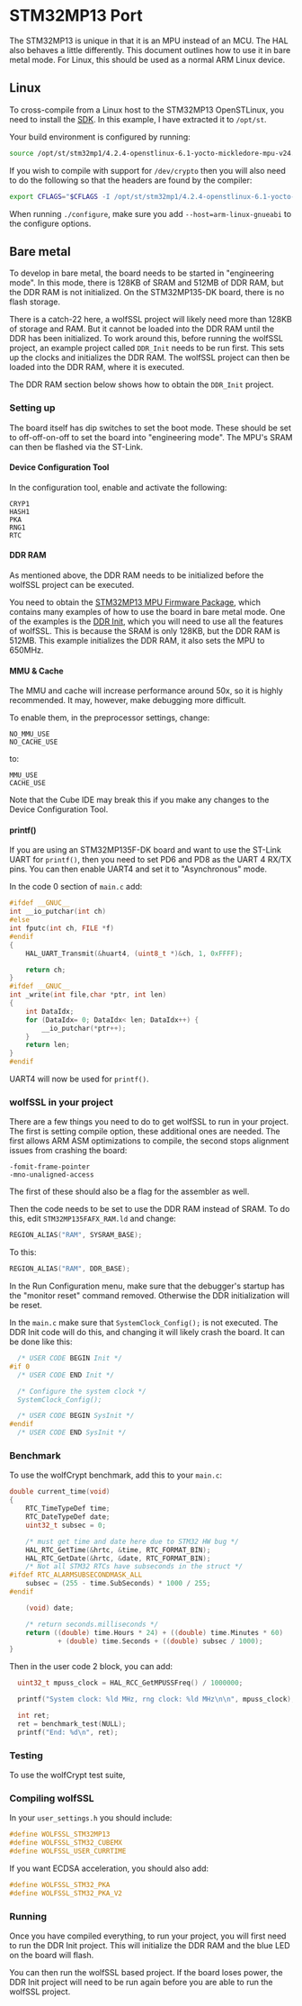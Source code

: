 # STM32MP13 Port

The STM32MP13 is unique in that it is an MPU instead of an MCU. The HAL also
behaves a little differently. This document outlines how to use it in bare
metal mode. For Linux, this should be used as a normal ARM Linux device.

## Linux

To cross-compile from a Linux host to the STM32MP13 OpenSTLinux, you need to
install the [SDK](https://www.st.com/en/embedded-software/stm32mp1dev.html#get-software).
In this example, I have extracted it to `/opt/st`.

Your build environment is configured by running:

```sh
source /opt/st/stm32mp1/4.2.4-openstlinux-6.1-yocto-mickledore-mpu-v24.06.26/environment-setup-cortexa7t2hf-neon-vfpv4-ostl-linux-gnueabi
```

If you wish to compile with support for `/dev/crypto` then you will also need to
do the following so that the headers are found by the compiler:

```sh
export CFLAGS="$CFLAGS -I /opt/st/stm32mp1/4.2.4-openstlinux-6.1-yocto-mickledore-mpu-v24.06.26/sysroots/cortexa7t2hf-neon-vfpv4-ostl-linux-gnueabi/usr/src/debug/cryptodev-module/1.12-r0/"
```

When running `./configure`, make sure you add `--host=arm-linux-gnueabi` to the
configure options.

## Bare metal

To develop in bare metal, the board needs to be started in "engineering mode".
In this mode, there is 128KB of SRAM and 512MB of DDR RAM, but the DDR RAM is
not initialized. On the STM32MP135-DK board, there is no flash storage.

There is a catch-22 here, a wolfSSL project will likely need more than 128KB of
storage and RAM. But it cannot be loaded into the DDR RAM until the DDR has been
initialized. To work around this, before running the wolfSSL project, an
example project called `DDR_Init` needs to be run first. This sets up the clocks
and initializes the DDR RAM. The wolfSSL project can then be loaded into the DDR
RAM, where it is executed.

The DDR RAM section below shows how to obtain the `DDR_Init` project.

### Setting up

The board itself has dip switches to set the boot mode. These should be set to
off-off-on-off to set the board into "engineering mode". The MPU's SRAM can
then be flashed via the ST-Link.

#### Device Configuration Tool

In the configuration tool, enable and activate the following:

```
CRYP1
HASH1
PKA
RNG1
RTC
```

#### DDR RAM

As mentioned above, the DDR RAM needs to be initialized before the wolfSSL
project can be executed.

You need to obtain the [STM32MP13 MPU Firmware Package](https://github.com/STMicroelectronics/STM32CubeMP13),
which contains many examples of how to use the board in bare metal mode. One
of the examples is the [DDR Init](https://github.com/STMicroelectronics/STM32CubeMP13/tree/main/Projects/STM32MP135C-DK/Examples/DDR/DDR_Init),
which you will need to use all the features of wolfSSL. This is because the SRAM
is only 128KB, but the DDR RAM is 512MB. This example initializes the DDR RAM,
it also sets the MPU to 650MHz.

#### MMU & Cache

The MMU and cache will increase performance around 50x, so it is highly
recommended. It may, however, make debugging more difficult.

To enable them, in the preprocessor settings, change:

```
NO_MMU_USE
NO_CACHE_USE
```

to:

```
MMU_USE
CACHE_USE
```

Note that the Cube IDE may break this if you make any changes to the Device
Configuration Tool.

#### printf()

If you are using an STM32MP135F-DK board and want to use the ST-Link UART for
`printf()`, then you need to set PD6 and PD8 as the UART 4 RX/TX pins. You can
then enable UART4 and set it to "Asynchronous" mode.

In the code 0 section of `main.c` add:

```c
#ifdef __GNUC__
int __io_putchar(int ch)
#else
int fputc(int ch, FILE *f)
#endif
{
    HAL_UART_Transmit(&huart4, (uint8_t *)&ch, 1, 0xFFFF);

    return ch;
}
#ifdef __GNUC__
int _write(int file,char *ptr, int len)
{
    int DataIdx;
    for (DataIdx= 0; DataIdx< len; DataIdx++) {
        __io_putchar(*ptr++);
    }
    return len;
}
#endif
```

UART4 will now be used for `printf()`.



### wolfSSL in your project

There are a few things you need to do to get wolfSSL to run in your project. The
first is setting compile option, these additional ones are needed. The first
allows ARM ASM optimizations to compile, the second stops alignment issues from
crashing the board:

```
-fomit-frame-pointer
-mno-unaligned-access
```

The first of these should also be a flag for the assembler as well.

Then the code needs to be set to use the DDR RAM instead of SRAM. To do this,
edit `STM32MP135FAFX_RAM.ld` and change:

```c
REGION_ALIAS("RAM", SYSRAM_BASE);
```

To this:

```c
REGION_ALIAS("RAM", DDR_BASE);
```

In the Run Configuration menu, make sure that the debugger's startup has the
"monitor reset" command removed. Otherwise the DDR initialization will be reset.

In the `main.c` make sure that `SystemClock_Config();` is not executed. The DDR
Init code will do this, and changing it will likely crash the board. It can
be done like this:

```c
  /* USER CODE BEGIN Init */
#if 0
  /* USER CODE END Init */

  /* Configure the system clock */
  SystemClock_Config();

  /* USER CODE BEGIN SysInit */
#endif
  /* USER CODE END SysInit */
```

### Benchmark

To use the wolfCrypt benchmark, add this to your `main.c`:

```c
double current_time(void)
{
    RTC_TimeTypeDef time;
    RTC_DateTypeDef date;
    uint32_t subsec = 0;

    /* must get time and date here due to STM32 HW bug */
    HAL_RTC_GetTime(&hrtc, &time, RTC_FORMAT_BIN);
    HAL_RTC_GetDate(&hrtc, &date, RTC_FORMAT_BIN);
    /* Not all STM32 RTCs have subseconds in the struct */
#ifdef RTC_ALARMSUBSECONDMASK_ALL
    subsec = (255 - time.SubSeconds) * 1000 / 255;
#endif

    (void) date;

    /* return seconds.milliseconds */
    return ((double) time.Hours * 24) + ((double) time.Minutes * 60)
            + (double) time.Seconds + ((double) subsec / 1000);
}
```

Then in the user code 2 block, you can add:

```c
  uint32_t mpuss_clock = HAL_RCC_GetMPUSSFreq() / 1000000;

  printf("System clock: %ld MHz, rng clock: %ld MHz\n\n", mpuss_clock);

  int ret;
  ret = benchmark_test(NULL);
  printf("End: %d\n", ret);
```

### Testing

To use the wolfCrypt test suite,

### Compiling wolfSSL

In your `user_settings.h` you should include:

```c
#define WOLFSSL_STM32MP13
#define WOLFSSL_STM32_CUBEMX
#define WOLFSSL_USER_CURRTIME
```

If you want ECDSA acceleration, you should also add:

```c
#define WOLFSSL_STM32_PKA
#define WOLFSSL_STM32_PKA_V2
```

### Running

Once you have compiled everything, to run your project, you will first need to
run the DDR Init project. This will initialize the DDR RAM and the blue LED on
the board will flash.

You can then run the wolfSSL based project. If the board loses power, the
DDR Init project will need to be run again before you are able to run the
wolfSSL project.
